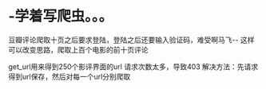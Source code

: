 # -学着写爬虫。。。
豆瓣评论爬取十页之后要求登陆，登陆之后还要输入验证码，难受啊马飞--
这样可以改变思路，爬取上百个电影的前十页评论

get_url用来得到250个影评界面的url
请求次数太多，导致403
解决方法：先请求得到url保存，然后对每一个url分别爬取
